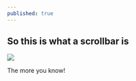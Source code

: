 ```yaml
---
published: true
---
```

## So this is what a scrollbar is

![](https://i.imgur.com/vWaBqeM.png)

The more you know!
